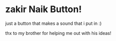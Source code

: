 # zakir Naik Button!

just a button that makes a sound that i put in :)


thx to my brother for helping me out with his ideas!